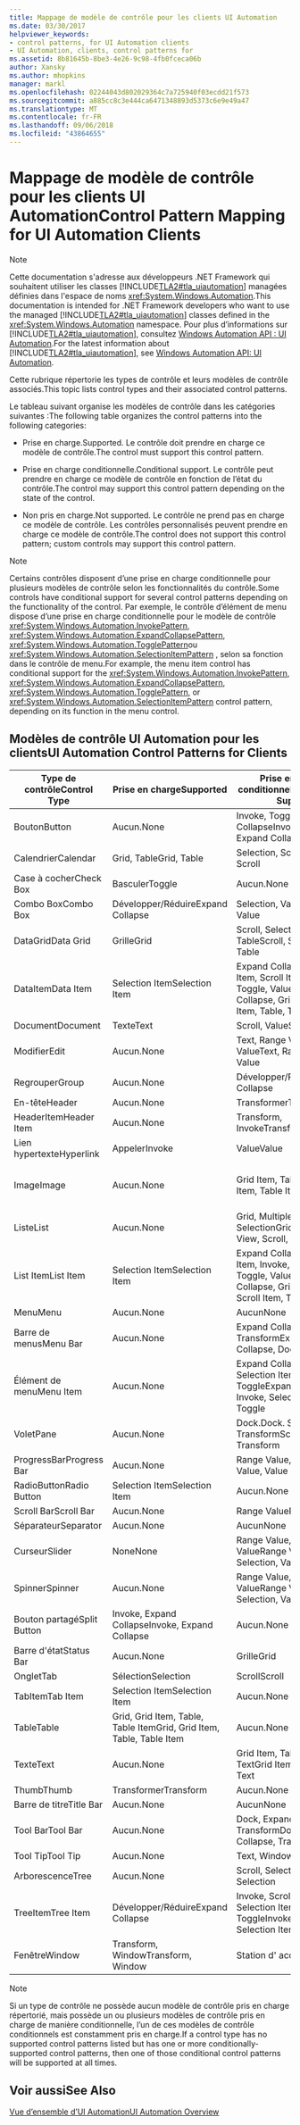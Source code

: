 ```yaml
---
title: Mappage de modèle de contrôle pour les clients UI Automation
ms.date: 03/30/2017
helpviewer_keywords:
- control patterns, for UI Automation clients
- UI Automation, clients, control patterns for
ms.assetid: 8b81645b-8be3-4e26-9c98-4fb0fceca06b
author: Xansky
ms.author: mhopkins
manager: markl
ms.openlocfilehash: 02244043d802029364c7a725940f03ecdd21f573
ms.sourcegitcommit: a885cc8c3e444ca6471348893d5373c6e9e49a47
ms.translationtype: MT
ms.contentlocale: fr-FR
ms.lasthandoff: 09/06/2018
ms.locfileid: "43864655"
---
```

# <a name="control-pattern-mapping-for-ui-automation-clients"></a><span data-ttu-id="817b2-102">Mappage de modèle de contrôle pour les clients UI Automation</span><span class="sxs-lookup"><span data-stu-id="817b2-102">Control Pattern Mapping for UI Automation Clients</span></span>
> [!NOTE]
>  <span data-ttu-id="817b2-103">Cette documentation s'adresse aux développeurs .NET Framework qui souhaitent utiliser les classes [!INCLUDE[TLA2#tla_uiautomation](../../../includes/tla2sharptla-uiautomation-md.md)] managées définies dans l'espace de noms <xref:System.Windows.Automation>.</span><span class="sxs-lookup"><span data-stu-id="817b2-103">This documentation is intended for .NET Framework developers who want to use the managed [!INCLUDE[TLA2#tla_uiautomation](../../../includes/tla2sharptla-uiautomation-md.md)] classes defined in the <xref:System.Windows.Automation> namespace.</span></span> <span data-ttu-id="817b2-104">Pour plus d’informations sur [!INCLUDE[TLA2#tla_uiautomation](../../../includes/tla2sharptla-uiautomation-md.md)], consultez [Windows Automation API : UI Automation](https://go.microsoft.com/fwlink/?LinkID=156746).</span><span class="sxs-lookup"><span data-stu-id="817b2-104">For the latest information about [!INCLUDE[TLA2#tla_uiautomation](../../../includes/tla2sharptla-uiautomation-md.md)], see [Windows Automation API: UI Automation](https://go.microsoft.com/fwlink/?LinkID=156746).</span></span>  
  
 <span data-ttu-id="817b2-105">Cette rubrique répertorie les types de contrôle et leurs modèles de contrôle associés.</span><span class="sxs-lookup"><span data-stu-id="817b2-105">This topic lists control types and their associated control patterns.</span></span>  
  
 <span data-ttu-id="817b2-106">Le tableau suivant organise les modèles de contrôle dans les catégories suivantes :</span><span class="sxs-lookup"><span data-stu-id="817b2-106">The following table organizes the control patterns into the following categories:</span></span>  
  
-   <span data-ttu-id="817b2-107">Prise en charge.</span><span class="sxs-lookup"><span data-stu-id="817b2-107">Supported.</span></span> <span data-ttu-id="817b2-108">Le contrôle doit prendre en charge ce modèle de contrôle.</span><span class="sxs-lookup"><span data-stu-id="817b2-108">The control must support this control pattern.</span></span>  
  
-   <span data-ttu-id="817b2-109">Prise en charge conditionnelle.</span><span class="sxs-lookup"><span data-stu-id="817b2-109">Conditional support.</span></span> <span data-ttu-id="817b2-110">Le contrôle peut prendre en charge ce modèle de contrôle en fonction de l’état du contrôle.</span><span class="sxs-lookup"><span data-stu-id="817b2-110">The control may support this control pattern depending on the state of the control.</span></span>  
  
-   <span data-ttu-id="817b2-111">Non pris en charge.</span><span class="sxs-lookup"><span data-stu-id="817b2-111">Not supported.</span></span> <span data-ttu-id="817b2-112">Le contrôle ne prend pas en charge ce modèle de contrôle. Les contrôles personnalisés peuvent prendre en charge ce modèle de contrôle.</span><span class="sxs-lookup"><span data-stu-id="817b2-112">The control does not support this control pattern; custom controls may support this control pattern.</span></span>  
  
> [!NOTE]
>  <span data-ttu-id="817b2-113">Certains contrôles disposent d’une prise en charge conditionnelle pour plusieurs modèles de contrôle selon les fonctionnalités du contrôle.</span><span class="sxs-lookup"><span data-stu-id="817b2-113">Some controls have conditional support for several control patterns depending on the functionality of the control.</span></span> <span data-ttu-id="817b2-114">Par exemple, le contrôle d’élément de menu dispose d’une prise en charge conditionnelle pour le modèle de contrôle <xref:System.Windows.Automation.InvokePattern>, <xref:System.Windows.Automation.ExpandCollapsePattern>, <xref:System.Windows.Automation.TogglePattern>ou <xref:System.Windows.Automation.SelectionItemPattern> , selon sa fonction dans le contrôle de menu.</span><span class="sxs-lookup"><span data-stu-id="817b2-114">For example, the menu item control has conditional support for the <xref:System.Windows.Automation.InvokePattern>, <xref:System.Windows.Automation.ExpandCollapsePattern>, <xref:System.Windows.Automation.TogglePattern>, or <xref:System.Windows.Automation.SelectionItemPattern> control pattern, depending on its function in the menu control.</span></span>  
  
<a name="control_mapping_clients"></a>   
## <a name="ui-automation-control-patterns-for-clients"></a><span data-ttu-id="817b2-115">Modèles de contrôle UI Automation pour les clients</span><span class="sxs-lookup"><span data-stu-id="817b2-115">UI Automation Control Patterns for Clients</span></span>  
  
|<span data-ttu-id="817b2-116">Type de contrôle</span><span class="sxs-lookup"><span data-stu-id="817b2-116">Control Type</span></span>|<span data-ttu-id="817b2-117">Prise en charge</span><span class="sxs-lookup"><span data-stu-id="817b2-117">Supported</span></span>|<span data-ttu-id="817b2-118">Prise en charge conditionnelle</span><span class="sxs-lookup"><span data-stu-id="817b2-118">Conditional Support</span></span>|<span data-ttu-id="817b2-119">Non prise en charge</span><span class="sxs-lookup"><span data-stu-id="817b2-119">Not Supported</span></span>|  
|------------------|---------------|-------------------------|-------------------|  
|<span data-ttu-id="817b2-120">Bouton</span><span class="sxs-lookup"><span data-stu-id="817b2-120">Button</span></span>|<span data-ttu-id="817b2-121">Aucun.</span><span class="sxs-lookup"><span data-stu-id="817b2-121">None</span></span>|<span data-ttu-id="817b2-122">Invoke, Toggle, Expand Collapse</span><span class="sxs-lookup"><span data-stu-id="817b2-122">Invoke, Toggle, Expand Collapse</span></span>|<span data-ttu-id="817b2-123">Aucun.</span><span class="sxs-lookup"><span data-stu-id="817b2-123">None</span></span>|  
|<span data-ttu-id="817b2-124">Calendrier</span><span class="sxs-lookup"><span data-stu-id="817b2-124">Calendar</span></span>|<span data-ttu-id="817b2-125">Grid, Table</span><span class="sxs-lookup"><span data-stu-id="817b2-125">Grid, Table</span></span>|<span data-ttu-id="817b2-126">Selection, Scroll</span><span class="sxs-lookup"><span data-stu-id="817b2-126">Selection, Scroll</span></span>|<span data-ttu-id="817b2-127">Value</span><span class="sxs-lookup"><span data-stu-id="817b2-127">Value</span></span>|  
|<span data-ttu-id="817b2-128">Case à cocher</span><span class="sxs-lookup"><span data-stu-id="817b2-128">Check Box</span></span>|<span data-ttu-id="817b2-129">Basculer</span><span class="sxs-lookup"><span data-stu-id="817b2-129">Toggle</span></span>|<span data-ttu-id="817b2-130">Aucun.</span><span class="sxs-lookup"><span data-stu-id="817b2-130">None</span></span>|<span data-ttu-id="817b2-131">Aucun.</span><span class="sxs-lookup"><span data-stu-id="817b2-131">None</span></span>|  
|<span data-ttu-id="817b2-132">Combo Box</span><span class="sxs-lookup"><span data-stu-id="817b2-132">Combo Box</span></span>|<span data-ttu-id="817b2-133">Développer/Réduire</span><span class="sxs-lookup"><span data-stu-id="817b2-133">Expand Collapse</span></span>|<span data-ttu-id="817b2-134">Selection, Value</span><span class="sxs-lookup"><span data-stu-id="817b2-134">Selection, Value</span></span>|<span data-ttu-id="817b2-135">Scroll</span><span class="sxs-lookup"><span data-stu-id="817b2-135">Scroll</span></span>|  
|<span data-ttu-id="817b2-136">DataGrid</span><span class="sxs-lookup"><span data-stu-id="817b2-136">Data Grid</span></span>|<span data-ttu-id="817b2-137">Grille</span><span class="sxs-lookup"><span data-stu-id="817b2-137">Grid</span></span>|<span data-ttu-id="817b2-138">Scroll, Selection, Table</span><span class="sxs-lookup"><span data-stu-id="817b2-138">Scroll, Selection, Table</span></span>|<span data-ttu-id="817b2-139">Aucun.</span><span class="sxs-lookup"><span data-stu-id="817b2-139">None</span></span>|  
|<span data-ttu-id="817b2-140">DataItem</span><span class="sxs-lookup"><span data-stu-id="817b2-140">Data Item</span></span>|<span data-ttu-id="817b2-141">Selection Item</span><span class="sxs-lookup"><span data-stu-id="817b2-141">Selection Item</span></span>|<span data-ttu-id="817b2-142">Expand Collapse, Grid Item, Scroll Item, Table, Toggle, Value</span><span class="sxs-lookup"><span data-stu-id="817b2-142">Expand Collapse, Grid Item, Scroll Item, Table, Toggle, Value</span></span>|<span data-ttu-id="817b2-143">Aucun.</span><span class="sxs-lookup"><span data-stu-id="817b2-143">None</span></span>|  
|<span data-ttu-id="817b2-144">Document</span><span class="sxs-lookup"><span data-stu-id="817b2-144">Document</span></span>|<span data-ttu-id="817b2-145">Texte</span><span class="sxs-lookup"><span data-stu-id="817b2-145">Text</span></span>|<span data-ttu-id="817b2-146">Scroll, Value</span><span class="sxs-lookup"><span data-stu-id="817b2-146">Scroll, Value</span></span>|<span data-ttu-id="817b2-147">Aucun.</span><span class="sxs-lookup"><span data-stu-id="817b2-147">None</span></span>|  
|<span data-ttu-id="817b2-148">Modifier</span><span class="sxs-lookup"><span data-stu-id="817b2-148">Edit</span></span>|<span data-ttu-id="817b2-149">Aucun.</span><span class="sxs-lookup"><span data-stu-id="817b2-149">None</span></span>|<span data-ttu-id="817b2-150">Text, Range Value, Value</span><span class="sxs-lookup"><span data-stu-id="817b2-150">Text, Range Value, Value</span></span>|<span data-ttu-id="817b2-151">Aucun.</span><span class="sxs-lookup"><span data-stu-id="817b2-151">None</span></span>|  
|<span data-ttu-id="817b2-152">Regrouper</span><span class="sxs-lookup"><span data-stu-id="817b2-152">Group</span></span>|<span data-ttu-id="817b2-153">Aucun.</span><span class="sxs-lookup"><span data-stu-id="817b2-153">None</span></span>|<span data-ttu-id="817b2-154">Développer/Réduire</span><span class="sxs-lookup"><span data-stu-id="817b2-154">Expand Collapse</span></span>|<span data-ttu-id="817b2-155">Aucun.</span><span class="sxs-lookup"><span data-stu-id="817b2-155">None</span></span>|  
|<span data-ttu-id="817b2-156">En-tête</span><span class="sxs-lookup"><span data-stu-id="817b2-156">Header</span></span>|<span data-ttu-id="817b2-157">Aucun.</span><span class="sxs-lookup"><span data-stu-id="817b2-157">None</span></span>|<span data-ttu-id="817b2-158">Transformer</span><span class="sxs-lookup"><span data-stu-id="817b2-158">Transform</span></span>|<span data-ttu-id="817b2-159">Aucun.</span><span class="sxs-lookup"><span data-stu-id="817b2-159">None</span></span>|  
|<span data-ttu-id="817b2-160">HeaderItem</span><span class="sxs-lookup"><span data-stu-id="817b2-160">Header Item</span></span>|<span data-ttu-id="817b2-161">Aucun.</span><span class="sxs-lookup"><span data-stu-id="817b2-161">None</span></span>|<span data-ttu-id="817b2-162">Transform, Invoke</span><span class="sxs-lookup"><span data-stu-id="817b2-162">Transform, Invoke</span></span>|<span data-ttu-id="817b2-163">Aucun.</span><span class="sxs-lookup"><span data-stu-id="817b2-163">None</span></span>|  
|<span data-ttu-id="817b2-164">Lien hypertexte</span><span class="sxs-lookup"><span data-stu-id="817b2-164">Hyperlink</span></span>|<span data-ttu-id="817b2-165">Appeler</span><span class="sxs-lookup"><span data-stu-id="817b2-165">Invoke</span></span>|<span data-ttu-id="817b2-166">Value</span><span class="sxs-lookup"><span data-stu-id="817b2-166">Value</span></span>|<span data-ttu-id="817b2-167">Aucun.</span><span class="sxs-lookup"><span data-stu-id="817b2-167">None</span></span>|  
|<span data-ttu-id="817b2-168">Image</span><span class="sxs-lookup"><span data-stu-id="817b2-168">Image</span></span>|<span data-ttu-id="817b2-169">Aucun.</span><span class="sxs-lookup"><span data-stu-id="817b2-169">None</span></span>|<span data-ttu-id="817b2-170">Grid Item, Table Item</span><span class="sxs-lookup"><span data-stu-id="817b2-170">Grid Item, Table Item</span></span>|<span data-ttu-id="817b2-171">Invoke, Selection Item</span><span class="sxs-lookup"><span data-stu-id="817b2-171">Invoke, Selection Item</span></span>|  
|<span data-ttu-id="817b2-172">Liste</span><span class="sxs-lookup"><span data-stu-id="817b2-172">List</span></span>|<span data-ttu-id="817b2-173">Aucun.</span><span class="sxs-lookup"><span data-stu-id="817b2-173">None</span></span>|<span data-ttu-id="817b2-174">Grid, Multiple View, Scroll, Selection</span><span class="sxs-lookup"><span data-stu-id="817b2-174">Grid, Multiple View, Scroll, Selection</span></span>|<span data-ttu-id="817b2-175">Table</span><span class="sxs-lookup"><span data-stu-id="817b2-175">Table</span></span>|  
|<span data-ttu-id="817b2-176">List Item</span><span class="sxs-lookup"><span data-stu-id="817b2-176">List Item</span></span>|<span data-ttu-id="817b2-177">Selection Item</span><span class="sxs-lookup"><span data-stu-id="817b2-177">Selection Item</span></span>|<span data-ttu-id="817b2-178">Expand Collapse, Grid Item, Invoke, Scroll Item, Toggle, Value</span><span class="sxs-lookup"><span data-stu-id="817b2-178">Expand Collapse, Grid Item, Invoke, Scroll Item, Toggle, Value</span></span>|<span data-ttu-id="817b2-179">Aucun.</span><span class="sxs-lookup"><span data-stu-id="817b2-179">None</span></span>|  
|<span data-ttu-id="817b2-180">Menu</span><span class="sxs-lookup"><span data-stu-id="817b2-180">Menu</span></span>|<span data-ttu-id="817b2-181">Aucun.</span><span class="sxs-lookup"><span data-stu-id="817b2-181">None</span></span>|<span data-ttu-id="817b2-182">Aucun</span><span class="sxs-lookup"><span data-stu-id="817b2-182">None</span></span>|<span data-ttu-id="817b2-183">Aucun.</span><span class="sxs-lookup"><span data-stu-id="817b2-183">None</span></span>|  
|<span data-ttu-id="817b2-184">Barre de menus</span><span class="sxs-lookup"><span data-stu-id="817b2-184">Menu Bar</span></span>|<span data-ttu-id="817b2-185">Aucun.</span><span class="sxs-lookup"><span data-stu-id="817b2-185">None</span></span>|<span data-ttu-id="817b2-186">Expand Collapse, Dock, Transform</span><span class="sxs-lookup"><span data-stu-id="817b2-186">Expand Collapse, Dock, Transform</span></span>|<span data-ttu-id="817b2-187">Aucun.</span><span class="sxs-lookup"><span data-stu-id="817b2-187">None</span></span>|  
|<span data-ttu-id="817b2-188">Élément de menu</span><span class="sxs-lookup"><span data-stu-id="817b2-188">Menu Item</span></span>|<span data-ttu-id="817b2-189">Aucun.</span><span class="sxs-lookup"><span data-stu-id="817b2-189">None</span></span>|<span data-ttu-id="817b2-190">Expand Collapse, Invoke, Selection Item, Toggle</span><span class="sxs-lookup"><span data-stu-id="817b2-190">Expand Collapse, Invoke, Selection Item, Toggle</span></span>|<span data-ttu-id="817b2-191">Aucun.</span><span class="sxs-lookup"><span data-stu-id="817b2-191">None</span></span>|  
|<span data-ttu-id="817b2-192">Volet</span><span class="sxs-lookup"><span data-stu-id="817b2-192">Pane</span></span>|<span data-ttu-id="817b2-193">Aucun.</span><span class="sxs-lookup"><span data-stu-id="817b2-193">None</span></span>|<span data-ttu-id="817b2-194">Dock.</span><span class="sxs-lookup"><span data-stu-id="817b2-194">Dock.</span></span> <span data-ttu-id="817b2-195">Scroll, Transform</span><span class="sxs-lookup"><span data-stu-id="817b2-195">Scroll, Transform</span></span>|<span data-ttu-id="817b2-196">Fenêtre</span><span class="sxs-lookup"><span data-stu-id="817b2-196">Window</span></span>|  
|<span data-ttu-id="817b2-197">ProgressBar</span><span class="sxs-lookup"><span data-stu-id="817b2-197">Progress Bar</span></span>|<span data-ttu-id="817b2-198">Aucun.</span><span class="sxs-lookup"><span data-stu-id="817b2-198">None</span></span>|<span data-ttu-id="817b2-199">Range Value, Value</span><span class="sxs-lookup"><span data-stu-id="817b2-199">Range Value, Value</span></span>|<span data-ttu-id="817b2-200">Aucun.</span><span class="sxs-lookup"><span data-stu-id="817b2-200">None</span></span>|  
|<span data-ttu-id="817b2-201">RadioButton</span><span class="sxs-lookup"><span data-stu-id="817b2-201">Radio Button</span></span>|<span data-ttu-id="817b2-202">Selection Item</span><span class="sxs-lookup"><span data-stu-id="817b2-202">Selection Item</span></span>|<span data-ttu-id="817b2-203">Aucun.</span><span class="sxs-lookup"><span data-stu-id="817b2-203">None</span></span>|<span data-ttu-id="817b2-204">Basculer</span><span class="sxs-lookup"><span data-stu-id="817b2-204">Toggle</span></span>|  
|<span data-ttu-id="817b2-205">Scroll Bar</span><span class="sxs-lookup"><span data-stu-id="817b2-205">Scroll Bar</span></span>|<span data-ttu-id="817b2-206">Aucun.</span><span class="sxs-lookup"><span data-stu-id="817b2-206">None</span></span>|<span data-ttu-id="817b2-207">Range Value</span><span class="sxs-lookup"><span data-stu-id="817b2-207">Range Value</span></span>|<span data-ttu-id="817b2-208">Scroll</span><span class="sxs-lookup"><span data-stu-id="817b2-208">Scroll</span></span>|  
|<span data-ttu-id="817b2-209">Séparateur</span><span class="sxs-lookup"><span data-stu-id="817b2-209">Separator</span></span>|<span data-ttu-id="817b2-210">Aucun.</span><span class="sxs-lookup"><span data-stu-id="817b2-210">None</span></span>|<span data-ttu-id="817b2-211">Aucun</span><span class="sxs-lookup"><span data-stu-id="817b2-211">None</span></span>|<span data-ttu-id="817b2-212">Aucun.</span><span class="sxs-lookup"><span data-stu-id="817b2-212">None</span></span>|  
|<span data-ttu-id="817b2-213">Curseur</span><span class="sxs-lookup"><span data-stu-id="817b2-213">Slider</span></span>|<span data-ttu-id="817b2-214">None</span><span class="sxs-lookup"><span data-stu-id="817b2-214">None</span></span>|<span data-ttu-id="817b2-215">Range Value, Selection, Value</span><span class="sxs-lookup"><span data-stu-id="817b2-215">Range Value, Selection, Value</span></span>|<span data-ttu-id="817b2-216">Aucun.</span><span class="sxs-lookup"><span data-stu-id="817b2-216">None</span></span>|  
|<span data-ttu-id="817b2-217">Spinner</span><span class="sxs-lookup"><span data-stu-id="817b2-217">Spinner</span></span>|<span data-ttu-id="817b2-218">Aucun.</span><span class="sxs-lookup"><span data-stu-id="817b2-218">None</span></span>|<span data-ttu-id="817b2-219">Range Value, Selection, Value</span><span class="sxs-lookup"><span data-stu-id="817b2-219">Range Value, Selection, Value</span></span>|<span data-ttu-id="817b2-220">Aucun.</span><span class="sxs-lookup"><span data-stu-id="817b2-220">None</span></span>|  
|<span data-ttu-id="817b2-221">Bouton partagé</span><span class="sxs-lookup"><span data-stu-id="817b2-221">Split Button</span></span>|<span data-ttu-id="817b2-222">Invoke, Expand Collapse</span><span class="sxs-lookup"><span data-stu-id="817b2-222">Invoke, Expand Collapse</span></span>|<span data-ttu-id="817b2-223">Aucun.</span><span class="sxs-lookup"><span data-stu-id="817b2-223">None</span></span>|<span data-ttu-id="817b2-224">Aucun.</span><span class="sxs-lookup"><span data-stu-id="817b2-224">None</span></span>|  
|<span data-ttu-id="817b2-225">Barre d'état</span><span class="sxs-lookup"><span data-stu-id="817b2-225">Status Bar</span></span>|<span data-ttu-id="817b2-226">Aucun.</span><span class="sxs-lookup"><span data-stu-id="817b2-226">None</span></span>|<span data-ttu-id="817b2-227">Grille</span><span class="sxs-lookup"><span data-stu-id="817b2-227">Grid</span></span>|<span data-ttu-id="817b2-228">Aucun.</span><span class="sxs-lookup"><span data-stu-id="817b2-228">None</span></span>|  
|<span data-ttu-id="817b2-229">Onglet</span><span class="sxs-lookup"><span data-stu-id="817b2-229">Tab</span></span>|<span data-ttu-id="817b2-230">Sélection</span><span class="sxs-lookup"><span data-stu-id="817b2-230">Selection</span></span>|<span data-ttu-id="817b2-231">Scroll</span><span class="sxs-lookup"><span data-stu-id="817b2-231">Scroll</span></span>|<span data-ttu-id="817b2-232">Aucun.</span><span class="sxs-lookup"><span data-stu-id="817b2-232">None</span></span>|  
|<span data-ttu-id="817b2-233">TabItem</span><span class="sxs-lookup"><span data-stu-id="817b2-233">Tab Item</span></span>|<span data-ttu-id="817b2-234">Selection Item</span><span class="sxs-lookup"><span data-stu-id="817b2-234">Selection Item</span></span>|<span data-ttu-id="817b2-235">Aucun.</span><span class="sxs-lookup"><span data-stu-id="817b2-235">None</span></span>|<span data-ttu-id="817b2-236">Appeler</span><span class="sxs-lookup"><span data-stu-id="817b2-236">Invoke</span></span>|  
|<span data-ttu-id="817b2-237">Table</span><span class="sxs-lookup"><span data-stu-id="817b2-237">Table</span></span>|<span data-ttu-id="817b2-238">Grid, Grid Item, Table, Table Item</span><span class="sxs-lookup"><span data-stu-id="817b2-238">Grid, Grid Item, Table, Table Item</span></span>|<span data-ttu-id="817b2-239">Aucun.</span><span class="sxs-lookup"><span data-stu-id="817b2-239">None</span></span>|<span data-ttu-id="817b2-240">Aucun.</span><span class="sxs-lookup"><span data-stu-id="817b2-240">None</span></span>|  
|<span data-ttu-id="817b2-241">Texte</span><span class="sxs-lookup"><span data-stu-id="817b2-241">Text</span></span>|<span data-ttu-id="817b2-242">Aucun.</span><span class="sxs-lookup"><span data-stu-id="817b2-242">None</span></span>|<span data-ttu-id="817b2-243">Grid Item, Table Item, Text</span><span class="sxs-lookup"><span data-stu-id="817b2-243">Grid Item, Table Item, Text</span></span>|<span data-ttu-id="817b2-244">Value</span><span class="sxs-lookup"><span data-stu-id="817b2-244">Value</span></span>|  
|<span data-ttu-id="817b2-245">Thumb</span><span class="sxs-lookup"><span data-stu-id="817b2-245">Thumb</span></span>|<span data-ttu-id="817b2-246">Transformer</span><span class="sxs-lookup"><span data-stu-id="817b2-246">Transform</span></span>|<span data-ttu-id="817b2-247">Aucun.</span><span class="sxs-lookup"><span data-stu-id="817b2-247">None</span></span>|<span data-ttu-id="817b2-248">Aucun.</span><span class="sxs-lookup"><span data-stu-id="817b2-248">None</span></span>|  
|<span data-ttu-id="817b2-249">Barre de titre</span><span class="sxs-lookup"><span data-stu-id="817b2-249">Title Bar</span></span>|<span data-ttu-id="817b2-250">Aucun.</span><span class="sxs-lookup"><span data-stu-id="817b2-250">None</span></span>|<span data-ttu-id="817b2-251">Aucun</span><span class="sxs-lookup"><span data-stu-id="817b2-251">None</span></span>|<span data-ttu-id="817b2-252">Aucun.</span><span class="sxs-lookup"><span data-stu-id="817b2-252">None</span></span>|  
|<span data-ttu-id="817b2-253">Tool Bar</span><span class="sxs-lookup"><span data-stu-id="817b2-253">Tool Bar</span></span>|<span data-ttu-id="817b2-254">Aucun.</span><span class="sxs-lookup"><span data-stu-id="817b2-254">None</span></span>|<span data-ttu-id="817b2-255">Dock, Expand Collapse, Transform</span><span class="sxs-lookup"><span data-stu-id="817b2-255">Dock, Expand Collapse, Transform</span></span>|<span data-ttu-id="817b2-256">Aucun.</span><span class="sxs-lookup"><span data-stu-id="817b2-256">None</span></span>|  
|<span data-ttu-id="817b2-257">Tool Tip</span><span class="sxs-lookup"><span data-stu-id="817b2-257">Tool Tip</span></span>|<span data-ttu-id="817b2-258">Aucun.</span><span class="sxs-lookup"><span data-stu-id="817b2-258">None</span></span>|<span data-ttu-id="817b2-259">Text, Window</span><span class="sxs-lookup"><span data-stu-id="817b2-259">Text, Window</span></span>|<span data-ttu-id="817b2-260">Aucun.</span><span class="sxs-lookup"><span data-stu-id="817b2-260">None</span></span>|  
|<span data-ttu-id="817b2-261">Arborescence</span><span class="sxs-lookup"><span data-stu-id="817b2-261">Tree</span></span>|<span data-ttu-id="817b2-262">Aucun.</span><span class="sxs-lookup"><span data-stu-id="817b2-262">None</span></span>|<span data-ttu-id="817b2-263">Scroll, Selection</span><span class="sxs-lookup"><span data-stu-id="817b2-263">Scroll, Selection</span></span>|<span data-ttu-id="817b2-264">Aucun.</span><span class="sxs-lookup"><span data-stu-id="817b2-264">None</span></span>|  
|<span data-ttu-id="817b2-265">TreeItem</span><span class="sxs-lookup"><span data-stu-id="817b2-265">Tree Item</span></span>|<span data-ttu-id="817b2-266">Développer/Réduire</span><span class="sxs-lookup"><span data-stu-id="817b2-266">Expand Collapse</span></span>|<span data-ttu-id="817b2-267">Invoke, Scroll Item, Selection Item, Toggle</span><span class="sxs-lookup"><span data-stu-id="817b2-267">Invoke, Scroll Item, Selection Item, Toggle</span></span>|<span data-ttu-id="817b2-268">Aucun.</span><span class="sxs-lookup"><span data-stu-id="817b2-268">None</span></span>|  
|<span data-ttu-id="817b2-269">Fenêtre</span><span class="sxs-lookup"><span data-stu-id="817b2-269">Window</span></span>|<span data-ttu-id="817b2-270">Transform, Window</span><span class="sxs-lookup"><span data-stu-id="817b2-270">Transform, Window</span></span>|<span data-ttu-id="817b2-271">Station d' accueil</span><span class="sxs-lookup"><span data-stu-id="817b2-271">Dock</span></span>|<span data-ttu-id="817b2-272">Aucun.</span><span class="sxs-lookup"><span data-stu-id="817b2-272">None</span></span>|  
  
> [!NOTE]
>  <span data-ttu-id="817b2-273">Si un type de contrôle ne possède aucun modèle de contrôle pris en charge répertorié, mais possède un ou plusieurs modèles de contrôle pris en charge de manière conditionnelle, l’un de ces modèles de contrôle conditionnels est constamment pris en charge.</span><span class="sxs-lookup"><span data-stu-id="817b2-273">If a control type has no supported control patterns listed but has one or more conditionally-supported control patterns, then one of those conditional control patterns will be supported at all times.</span></span>  
  
## <a name="see-also"></a><span data-ttu-id="817b2-274">Voir aussi</span><span class="sxs-lookup"><span data-stu-id="817b2-274">See Also</span></span>  
 [<span data-ttu-id="817b2-275">Vue d’ensemble d’UI Automation</span><span class="sxs-lookup"><span data-stu-id="817b2-275">UI Automation Overview</span></span>](../../../docs/framework/ui-automation/ui-automation-overview.md)
